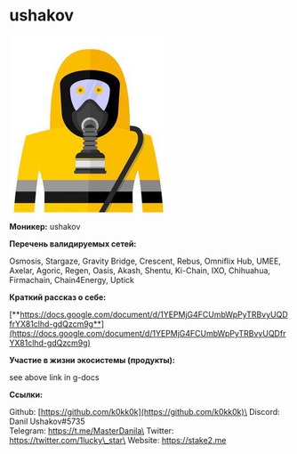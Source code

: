 # ushakov

<img src="../../.gitbook/assets/image (6).png" alt="" data-size="original">

**Моникер:**  ushakov

**Перечень валидируемых сетей:**

Osmosis, Stargaze, Gravity Bridge, Crescent, Rebus, Omniflix Hub, UMEE, Axelar, Agoric, Regen, Oasis, Akash, Shentu, Ki-Chain, IXO, Chihuahua, Firmachain, Chain4Energy, Uptick

**Краткий рассказ о себе:**

[**https://docs.google.com/document/d/1YEPMjG4FCUmbWpPyTRBvyUQDfrYX81clhd-gdQzcm9g**](https://docs.google.com/document/d/1YEPMjG4FCUmbWpPyTRBvyUQDfrYX81clhd-gdQzcm9g)

**Участие в жизни экосистемы (продукты):**

see above link in g-docs

**Ссылки:**

Github: [https://github.com/k0kk0k](https://github.com/k0kk0k)\
Discord: Danil Ushakov#5735\
Telegram: https://t.me/MasterDanila\
Twitter: https://twitter.com/1lucky\_star\
Website: https://stake2.me
